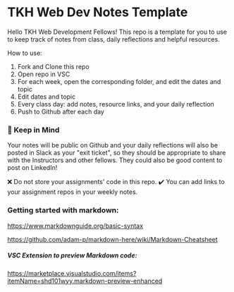 
# TKH Web Dev Notes Template

Hello TKH Web Development Fellows! This repo is a template for you to use to keep track of notes from class, daily reflections and helpful resources. 

How to use:
1. Fork and Clone this repo 
2. Open repo in VSC
3. For each week, open the corresponding folder, and edit the dates and topic
4. Edit dates and topic 
5. Every class day: add notes, resource links, and your daily reflection 
6. Push to Github after each day 

### 📝 Keep in Mind
Your notes will be public on Github and your daily reflections will also be posted in Slack as your "exit ticket", so they should be appropriate to share with the Instructors and other fellows. They could also be good content to post on LinkedIn!


❌ Do not store your assignments' code in this repo. ✔️ You can add links to your assignment repos in your weekly notes.



### Getting started with markdown:

https://www.markdownguide.org/basic-syntax 

https://github.com/adam-p/markdown-here/wiki/Markdown-Cheatsheet 

##### VSC Extension to preview Markdown code:
https://marketplace.visualstudio.com/items?itemName=shd101wyy.markdown-preview-enhanced
